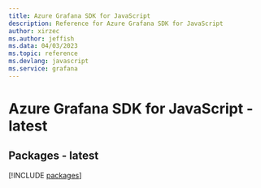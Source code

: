 ```yaml
---
title: Azure Grafana SDK for JavaScript
description: Reference for Azure Grafana SDK for JavaScript
author: xirzec
ms.author: jeffish
ms.data: 04/03/2023
ms.topic: reference
ms.devlang: javascript
ms.service: grafana
---
```

# Azure Grafana SDK for JavaScript - latest
## Packages - latest
[!INCLUDE [packages](grafana-index.md)]